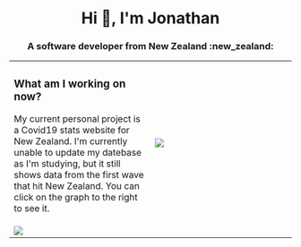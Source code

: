 <h1 align="center">Hi 👋, I'm Jonathan</h1>
<h3 align="center">A software developer from New Zealand :new_zealand: </h3>

<table width=100%>
  <tr>
    <td width=50%>
      <h3>What am I working on now?</h3>
      <p> My current personal project is a Covid19 stats website for New Zealand. I'm currently unable to update my datebase as I'm studying, but it still shows data from the first wave that hit New Zealand. You can click on the graph to the right to see it.</p>
    </td> 
    <td width=50%>
      <a href="https://rabadunk.github.io/COVID19/">
      <img src="https://c19-widget.vercel.app/" link/>
      </a>
    </td>   
  </tr>
  
  <tr>
    <td>
    <img src="https://spotify-silk.vercel.app/api/spotify-playing" />
    </td>
    <td>    
    </td>
  </tr>
  
</table>

